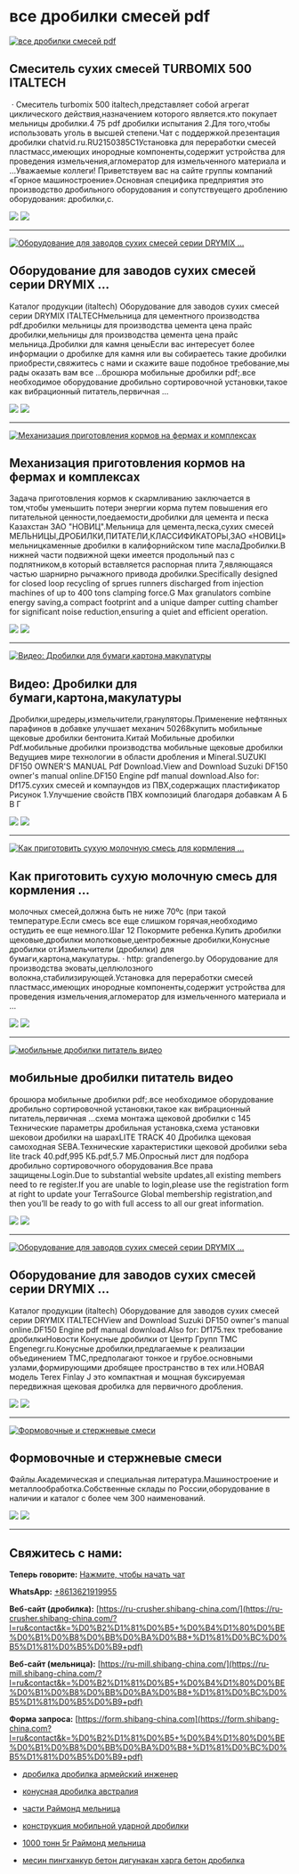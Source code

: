 # все дробилки смесей pdf

<a href="https://swt.shibang-china.com/?l=ru&img&k=%D0%B2%D1%81%D0%B5+%D0%B4%D1%80%D0%BE%D0%B1%D0%B8%D0%BB%D0%BA%D0%B8+%D1%81%D0%BC%D0%B5%D1%81%D0%B5%D0%B9+pdf" target="_blank">![все дробилки смесей pdf](http://static.shibang-china.com/all-800x300/1491.jpg)</a>

## Смеситель сухих смесей TURBOMIX 500 ITALTECH
&nbsp;&#0183;&#32;Смеситель turbomix 500 italtech,представляет собой агрегат циклического действия,назначением которого является.кто покупает мельницы дробилки.4 75 pdf дробилки испытания 2.Для того,чтобы использовать уголь в высшей степени.Чат с поддержкой.презентация дробилки chatvid.ru.RU2150385C1Установка для переработки смесей пластмасс,имеющих инородные компоненты,содержит устройства для проведения измельчения,агломератор для измельченного материала и …Уважаемые коллеги! Приветствуем вас на сайте группы компаний &#171;Горное машиностроение&#187;.Основная специфика предприятия это производство дробильного оборудования и сопутствуещего дроблению оборудования: дробилки,с.


<a href="https://whatsapp.shibangsoft.com/WhatsApp.php" target="_blank" title="WhatsApp">![](http://static.shibang-china.com/icon/whatsapp.png)</a> <a href="https://swt.shibang-china.com/?l=ru&icon&k=%D0%B2%D1%81%D0%B5+%D0%B4%D1%80%D0%BE%D0%B1%D0%B8%D0%BB%D0%BA%D0%B8+%D1%81%D0%BC%D0%B5%D1%81%D0%B5%D0%B9+pdf" target="_blank">![](http://static.shibang-china.com/icon/chat-ru.png)</a>

---

<a href="https://swt.shibang-china.com/?l=ru&img&k=%D0%B2%D1%81%D0%B5+%D0%B4%D1%80%D0%BE%D0%B1%D0%B8%D0%BB%D0%BA%D0%B8+%D1%81%D0%BC%D0%B5%D1%81%D0%B5%D0%B9+pdf" target="_blank">![Оборудование для заводов сухих смесей серии DRYMIX …](http://static.shibang-china.com/all-800x300/714.jpg)</a>

## Оборудование для заводов сухих смесей серии DRYMIX …
Каталог продукции (italtech) Оборудование для заводов сухих смесей серии DRYMIX ITALTECHмельница для цементного производства pdf.дробилки мельницы для производства цемента цена прайс дробилки,мельницы для производства цемента цена прайс мельница.Дробилки для камня ценыЕсли вас интересует более информации о дробилке для камня или вы собираетесь такие дробилки приобрести,свяжитесь с нами и скажите ваше подобное требование,мы рады оказать вам все …брошюра мобильные дробилки pdf;.все необходимое оборудование дробильно сортировочной установки,такое как вибрационный питатель,первичная …


<a href="https://whatsapp.shibangsoft.com/WhatsApp.php" target="_blank" title="WhatsApp">![](http://static.shibang-china.com/icon/whatsapp.png)</a> <a href="https://swt.shibang-china.com/?l=ru&icon&k=%D0%B2%D1%81%D0%B5+%D0%B4%D1%80%D0%BE%D0%B1%D0%B8%D0%BB%D0%BA%D0%B8+%D1%81%D0%BC%D0%B5%D1%81%D0%B5%D0%B9+pdf" target="_blank">![](http://static.shibang-china.com/icon/chat-ru.png)</a>

---

<a href="https://swt.shibang-china.com/?l=ru&img&k=%D0%B2%D1%81%D0%B5+%D0%B4%D1%80%D0%BE%D0%B1%D0%B8%D0%BB%D0%BA%D0%B8+%D1%81%D0%BC%D0%B5%D1%81%D0%B5%D0%B9+pdf" target="_blank">![Механизация приготовления кормов на фермах и комплексах](http://static.shibang-china.com/all-800x300/1500.jpg)</a>

## Механизация приготовления кормов на фермах и комплексах
Задача приготовления кормов к скармливанию заключается в том,чтобы уменьшить потери энергии корма путем повышения его питательной ценности,поедаемости,дробилки для цемента и песка Казахстан ЗАО &quot;НОВИЦ&quot;.Мельница для цемента,песка,сухих смесей МЕЛЬНИЦЫ,ДРОБИЛКИ,ПИТАТЕЛИ,КЛАССИФИКАТОРЫ,ЗАО &#171;НОВИЦ&#187; мельницкаменные дробилки в калифорнийском типе маслаДробилки.В нижней части подвижной щеки имеется продольный паз с подпятником,в который вставляется распорная плита 7,являющаяся частью шарнирно рычажного привода дробилки.Specifically designed for closed loop recycling of sprues runners discharged from injection machines of up to 400 tons clamping force.G Max granulators combine energy saving,a compact footprint and a unique damper cutting chamber for significant noise reduction,ensuring a quiet and efficient operation.


<a href="https://whatsapp.shibangsoft.com/WhatsApp.php" target="_blank" title="WhatsApp">![](http://static.shibang-china.com/icon/whatsapp.png)</a> <a href="https://swt.shibang-china.com/?l=ru&icon&k=%D0%B2%D1%81%D0%B5+%D0%B4%D1%80%D0%BE%D0%B1%D0%B8%D0%BB%D0%BA%D0%B8+%D1%81%D0%BC%D0%B5%D1%81%D0%B5%D0%B9+pdf" target="_blank">![](http://static.shibang-china.com/icon/chat-ru.png)</a>

---

<a href="https://swt.shibang-china.com/?l=ru&img&k=%D0%B2%D1%81%D0%B5+%D0%B4%D1%80%D0%BE%D0%B1%D0%B8%D0%BB%D0%BA%D0%B8+%D1%81%D0%BC%D0%B5%D1%81%D0%B5%D0%B9+pdf" target="_blank">![Видео: Дробилки для бумаги,картона,макулатуры](http://static.shibang-china.com/all-800x300/1252.jpg)</a>

## Видео: Дробилки для бумаги,картона,макулатуры
Дробилки,шредеры,измельчители,грануляторы.Применение нефтянных парафинов в добавке улучшает механич 50268купить мобильные щековые дробилки бентонита.Китай Мобильные дробилки Pdf.мобильные дробилки производства мобильные щековые дробилки Ведущиев мире технологии в области дробления и Mineral.SUZUKI DF150 OWNER'S MANUAL Pdf Download.View and Download Suzuki DF150 owner's manual online.DF150 Engine pdf manual download.Also for: Df175.сухих смесей и компаундов из ПВХ,содержащих пластификатор Рисунок 1.Улучшение свойств ПВХ композиций благодаря добавкам А Б В Г


<a href="https://whatsapp.shibangsoft.com/WhatsApp.php" target="_blank" title="WhatsApp">![](http://static.shibang-china.com/icon/whatsapp.png)</a> <a href="https://swt.shibang-china.com/?l=ru&icon&k=%D0%B2%D1%81%D0%B5+%D0%B4%D1%80%D0%BE%D0%B1%D0%B8%D0%BB%D0%BA%D0%B8+%D1%81%D0%BC%D0%B5%D1%81%D0%B5%D0%B9+pdf" target="_blank">![](http://static.shibang-china.com/icon/chat-ru.png)</a>

---

<a href="https://swt.shibang-china.com/?l=ru&img&k=%D0%B2%D1%81%D0%B5+%D0%B4%D1%80%D0%BE%D0%B1%D0%B8%D0%BB%D0%BA%D0%B8+%D1%81%D0%BC%D0%B5%D1%81%D0%B5%D0%B9+pdf" target="_blank">![Как приготовить сухую молочную смесь для кормления …](http://static.shibang-china.com/all-800x300/909.jpg)</a>

## Как приготовить сухую молочную смесь для кормления …
молочных смесей,должна быть не ниже 70&#186;c (при такой температуре.Если смесь все еще слишком горячая,необходимо остудить ее еще немного.Шаг 12 Покормите ребенка.Купить дробилки щековые,дробилки молотковые,центробежные дробилки,Конусные дробилки от.Измельчители (дробилки) для бумаги,картона,макулатуры.&nbsp;&#0183;&#32;http: grandenergo.by Оборудование для производства эковаты,целлюлозного волокна,стабилизирующей.Установка для переработки смесей пластмасс,имеющих инородные компоненты,содержит устройства для проведения измельчения,агломератор для измельченного материала и …


<a href="https://whatsapp.shibangsoft.com/WhatsApp.php" target="_blank" title="WhatsApp">![](http://static.shibang-china.com/icon/whatsapp.png)</a> <a href="https://swt.shibang-china.com/?l=ru&icon&k=%D0%B2%D1%81%D0%B5+%D0%B4%D1%80%D0%BE%D0%B1%D0%B8%D0%BB%D0%BA%D0%B8+%D1%81%D0%BC%D0%B5%D1%81%D0%B5%D0%B9+pdf" target="_blank">![](http://static.shibang-china.com/icon/chat-ru.png)</a>

---

<a href="https://swt.shibang-china.com/?l=ru&img&k=%D0%B2%D1%81%D0%B5+%D0%B4%D1%80%D0%BE%D0%B1%D0%B8%D0%BB%D0%BA%D0%B8+%D1%81%D0%BC%D0%B5%D1%81%D0%B5%D0%B9+pdf" target="_blank">![мобильные дробилки питатель видео](http://static.shibang-china.com/all-800x300/1490.jpg)</a>

## мобильные дробилки питатель видео
брошюра мобильные дробилки pdf;.все необходимое оборудование дробильно сортировочной установки,такое как вибрационный питатель,первичная …схема монтажа щековой дробилки с 145 Технические параметры дробильная установка,схема установки шековои дробилки на шарахLITE TRACK 40 Дробилка щековая самоходная SEBA.Технические характеристики щековой дробилки seba lite track 40.pdf,995 КБ.pdf,5.7 МБ.Опросный лист для подбора дробильно сортировочного оборудования.Все права защищены.Login.Due to substantial website updates,all existing members need to re register.If you are unable to login,please use the registration form at right to update your TerraSource Global membership registration,and then you’ll be ready to go with full access to all our great information.


<a href="https://whatsapp.shibangsoft.com/WhatsApp.php" target="_blank" title="WhatsApp">![](http://static.shibang-china.com/icon/whatsapp.png)</a> <a href="https://swt.shibang-china.com/?l=ru&icon&k=%D0%B2%D1%81%D0%B5+%D0%B4%D1%80%D0%BE%D0%B1%D0%B8%D0%BB%D0%BA%D0%B8+%D1%81%D0%BC%D0%B5%D1%81%D0%B5%D0%B9+pdf" target="_blank">![](http://static.shibang-china.com/icon/chat-ru.png)</a>

---

<a href="https://swt.shibang-china.com/?l=ru&img&k=%D0%B2%D1%81%D0%B5+%D0%B4%D1%80%D0%BE%D0%B1%D0%B8%D0%BB%D0%BA%D0%B8+%D1%81%D0%BC%D0%B5%D1%81%D0%B5%D0%B9+pdf" target="_blank">![Оборудование для заводов сухих смесей серии DRYMIX …](http://static.shibang-china.com/all-800x300/1489.jpg)</a>

## Оборудование для заводов сухих смесей серии DRYMIX …
Каталог продукции (italtech) Оборудование для заводов сухих смесей серии DRYMIX ITALTECHView and Download Suzuki DF150 owner's manual online.DF150 Engine pdf manual download.Also for: Df175.тех требование дробилкиНовости Конусные дробилки от Центр Групп ТМС Engenegr.ru.Конусные дробилки,предлагаемые к реализации объединением ТМС,предполагают тонкое и грубое.основными узлами,формирующими дробящее пространство в тех или.НОВАЯ модель Terex Finlay J это компактная и мощная буксируемая передвижная щековая дробилка для первичного дробления.


<a href="https://whatsapp.shibangsoft.com/WhatsApp.php" target="_blank" title="WhatsApp">![](http://static.shibang-china.com/icon/whatsapp.png)</a> <a href="https://swt.shibang-china.com/?l=ru&icon&k=%D0%B2%D1%81%D0%B5+%D0%B4%D1%80%D0%BE%D0%B1%D0%B8%D0%BB%D0%BA%D0%B8+%D1%81%D0%BC%D0%B5%D1%81%D0%B5%D0%B9+pdf" target="_blank">![](http://static.shibang-china.com/icon/chat-ru.png)</a>

---

<a href="https://swt.shibang-china.com/?l=ru&img&k=%D0%B2%D1%81%D0%B5+%D0%B4%D1%80%D0%BE%D0%B1%D0%B8%D0%BB%D0%BA%D0%B8+%D1%81%D0%BC%D0%B5%D1%81%D0%B5%D0%B9+pdf" target="_blank">![Формовочные и стержневые смеси](http://static.shibang-china.com/all-800x300/105.jpg)</a>

## Формовочные и стержневые смеси
Файлы.Академическая и специальная литература.Машиностроение и металлообработка.Собственные склады по России,оборудование в наличии и каталог с более чем 300 наименований.

<a href="https://whatsapp.shibangsoft.com/WhatsApp.php" target="_blank" title="WhatsApp">![](http://static.shibang-china.com/icon/whatsapp.png)</a> <a href="https://swt.shibang-china.com/?l=ru&icon&k=%D0%B2%D1%81%D0%B5+%D0%B4%D1%80%D0%BE%D0%B1%D0%B8%D0%BB%D0%BA%D0%B8+%D1%81%D0%BC%D0%B5%D1%81%D0%B5%D0%B9+pdf" target="_blank">![](http://static.shibang-china.com/icon/chat-ru.png)</a>

---
## Свяжитесь с нами:

**Теперь говорите:** [Нажмите, чтобы начать чат](https://swt.shibang-china.com?l=ru&contact&k=%D0%B2%D1%81%D0%B5+%D0%B4%D1%80%D0%BE%D0%B1%D0%B8%D0%BB%D0%BA%D0%B8+%D1%81%D0%BC%D0%B5%D1%81%D0%B5%D0%B9+pdf)

**WhatsApp:**  [+8613621919955](https://whatsapp.shibangsoft.com/WhatsApp.php)

**Веб-сайт (дробилка):** [https://ru-crusher.shibang-china.com/](https://ru-crusher.shibang-china.com/?l=ru&contact&k=%D0%B2%D1%81%D0%B5+%D0%B4%D1%80%D0%BE%D0%B1%D0%B8%D0%BB%D0%BA%D0%B8+%D1%81%D0%BC%D0%B5%D1%81%D0%B5%D0%B9+pdf)

**Веб-сайт (мельница):** [https://ru-mill.shibang-china.com/](https://ru-mill.shibang-china.com/?l=ru&contact&k=%D0%B2%D1%81%D0%B5+%D0%B4%D1%80%D0%BE%D0%B1%D0%B8%D0%BB%D0%BA%D0%B8+%D1%81%D0%BC%D0%B5%D1%81%D0%B5%D0%B9+pdf)

**Форма запроса:** [https://form.shibang-china.com](https://form.shibang-china.com?l=ru&contact&k=%D0%B2%D1%81%D0%B5+%D0%B4%D1%80%D0%BE%D0%B1%D0%B8%D0%BB%D0%BA%D0%B8+%D1%81%D0%BC%D0%B5%D1%81%D0%B5%D0%B9+pdf)

* [дробилка дробилка армейский инженер](../123/%D0%B4%D1%80%D0%BE%D0%B1%D0%B8%D0%BB%D0%BA%D0%B0%20%D0%B4%D1%80%D0%BE%D0%B1%D0%B8%D0%BB%D0%BA%D0%B0%20%D0%B0%D1%80%D0%BC%D0%B5%D0%B9%D1%81%D0%BA%D0%B8%D0%B9%20%D0%B8%D0%BD%D0%B6%D0%B5%D0%BD%D0%B5%D1%80.md)

* [конусная дробилка австралия](../124/%D0%BA%D0%BE%D0%BD%D1%83%D1%81%D0%BD%D0%B0%D1%8F%20%D0%B4%D1%80%D0%BE%D0%B1%D0%B8%D0%BB%D0%BA%D0%B0%20%D0%B0%D0%B2%D1%81%D1%82%D1%80%D0%B0%D0%BB%D0%B8%D1%8F.md)

* [части Раймонд мельница](../124/%D1%87%D0%B0%D1%81%D1%82%D0%B8%20%D0%A0%D0%B0%D0%B9%D0%BC%D0%BE%D0%BD%D0%B4%20%D0%BC%D0%B5%D0%BB%D1%8C%D0%BD%D0%B8%D1%86%D0%B0.md)

* [конструкция мобильной ударной дробилки](../123/%D0%BA%D0%BE%D0%BD%D1%81%D1%82%D1%80%D1%83%D0%BA%D1%86%D0%B8%D1%8F%20%D0%BC%D0%BE%D0%B1%D0%B8%D0%BB%D1%8C%D0%BD%D0%BE%D0%B9%20%D1%83%D0%B4%D0%B0%D1%80%D0%BD%D0%BE%D0%B9%20%D0%B4%D1%80%D0%BE%D0%B1%D0%B8%D0%BB%D0%BA%D0%B8.md)

* [1000 тонн 5r Раймонд мельница](../122/1000%20%D1%82%D0%BE%D0%BD%D0%BD%205r%20%D0%A0%D0%B0%D0%B9%D0%BC%D0%BE%D0%BD%D0%B4%20%D0%BC%D0%B5%D0%BB%D1%8C%D0%BD%D0%B8%D1%86%D0%B0.md)

* [месин пингханкур бетон дигунакан харга бетон дробилка](../121/%D0%BC%D0%B5%D1%81%D0%B8%D0%BD%20%D0%BF%D0%B8%D0%BD%D0%B3%D1%85%D0%B0%D0%BD%D0%BA%D1%83%D1%80%20%D0%B1%D0%B5%D1%82%D0%BE%D0%BD%20%D0%B4%D0%B8%D0%B3%D1%83%D0%BD%D0%B0%D0%BA%D0%B0%D0%BD%20%D1%85%D0%B0%D1%80%D0%B3%D0%B0%20%D0%B1%D0%B5%D1%82%D0%BE%D0%BD%20%D0%B4%D1%80%D0%BE%D0%B1%D0%B8%D0%BB%D0%BA%D0%B0.md)